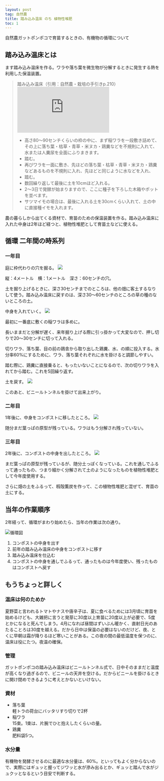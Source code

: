 ```yaml
---
layout: post
tag: 自然農
title: 踏み込み温床 のち 植物性堆肥
toc: 1
---
```

自然農ガットポンポコで育苗するときの、有機物の循環について


## 踏み込み温床とは

ます踏み込み温床を作る。ワラや落ち葉を微生物が分解するときに発生する熱を利用した保温装置。

> 踏み込み温床（引用：自然農・栽培の手引きp.210）
> ![](https://kobapan.com/p/i.php?/galleries/sizen-nou/fumikomionshou-sm.jpg) 
>
> - 高さ80～90センチくらいの枠の中に、まず稲ワラを一段敷き詰めて、その上に落ち葉・枯草・青草・米ヌカ・鶏糞などを不規則に入れて、水または人糞尿を全面にふりまきます。  
> - 踏む。
> - 再びワラを一面に敷き、先ほどの落ち葉・枯草・青草・米ヌカ・鶏糞などあるものを不規則に入れ、先ほどと同じように水などを入れ、
> - 踏む。
> - 数回繰り返して最後に土を10cmほど入れる。
> - 2～3日で発酵が始まりますので、ここに種子を下ろした木箱やポットを並べます。
> - サツマイモの場合は、最後に入れる土を30cmくらい入れて、土の中に直接種イモを入れます。

農の暮らしから出てくる資材で、育苗のための保温装置を作る。踏み込み温床に入れた中身は2年ほど経つと、植物性堆肥として育苗土などに使える。

## 循環 二年間の時系列

### 一年目

庭に枠代わりの穴を掘る。
![](https://kobapan.com/p/_data/i/galleries/sizen-nou/IMG_20200407_092621-sm.jpg)

縦：4メートル　横：1メートル　深さ：60センチの穴。

土を掘り上げるときに、深さ30センチまでのところは、他の畑に客土するなりして使う。踏み込み温床に戻すのは、深さ30～60センチのところの草の種のないところの土。

中身を入れていく。
![](https://kobapan.com/p/_data/i/galleries/sizen-nou/IMG_20200407_102052-sm.jpg)

最初に一番底に敷くの稲ワラは多めに。

長いままだと分解が遅く、来年掘り上げる際に引っ掛かって大変なので、押し切りで20～30センチに切って入れる。

切りワラ、落ち葉、目の前の鶏舎から取り出した鶏糞、水、の順に投入する。水分率60%にするために、ワラ、落ち葉それぞれに水を掛けると調節しやすい。

踏む際に、鶏糞に直接乗ると、もったいないことになるので、次の切りワラを入れてから踏む。これを5回繰り返す。

土を戻す。
![](https://kobapan.com/p/_data/i/galleries/sizen-nou/IMG_20200407_121121-sm.jpg)

このあと、ビニールトンネルを掛けて出来上がり。

### 二年目

1年後に、中身をコンポストに移したところ。
![](https://kobapan.com/p/_data/i/galleries/sizen-nou/IMG_20200407_092511-sm.jpg)

随分まだ葉っぱの原型が残っている。ワラはもう分解され残っていない。

### 三年目

2年後に、コンポストの中身を出したところ。
![](https://kobapan.com/p/_data/i/galleries/sizen-nou/IMG_20200407_092440-sm.jpg)

まだ葉っぱの原型が残っているが、随分土っぽくなっている。これを通しでふるって通ったもの、つまり細かく分解されて土のようになったものを植物性堆肥として今年度使用する。

さらに畑の土をふるって、籾殻薫炭を作って、この植物性堆肥と混ぜて、育苗の土にする。


## 当年の作業順序

2年経って、循環がまわり始めたら、当年の作業は次の通り。

![循環図](https://kobapan.com/p/_data/i/galleries/sizen-nou/circle-sm.jpg)

1. コンポストの中身を出す
2. 前年の踏み込み温床の中身をコンポストに移す
3. 踏み込み温床を仕込む
4. コンポストの中身を通しでふるって、通ったものは今年度使い、残ったものはコンポストへ戻す


## もうちょっと詳しく

### 温床は何のためか

夏野菜と言われるトマトやナスや唐辛子は、夏に食べるためには3月頃に育苗を始めるけども、大雑把に言うと発芽に30度以上育苗に20度以上が必要で、5度とかになると死んでしまう。4月になれば昼間はずいぶん暖かく、直射日光のあたることろは30度を越える。だから日中は保温の必要はないのだけど、夜、とくに早朝は霜が降りるほど寒いことがある。この夜の間の最低温度を保つのに、温床は役にたつ。夜温の確保。

### 管理

ガットポンポコの踏み込み温床はビニールトンネル式で、日中そのままだと温度が高くなり過ぎるので、ビニールの天井を空ける。だからビニールを掛けるときに開け閉めできるように考えとかないといけない。

### 資材

- 落ち葉  
軽トラの荷台にバッタリすり切りで2杯
- 稲ワラ  
15束。1束は、片腕でひと抱えしたくらいの量。
- 鶏糞  
肥料袋5つ。

### 水分量

有機物を発酵させるのに最適な水分量は、60%。といってもよく分からないので、実際にはギュッと握ってジワッと水が滲み出るとか、ギュッと踏んで水がジュクッとなるという目安で判断する。

